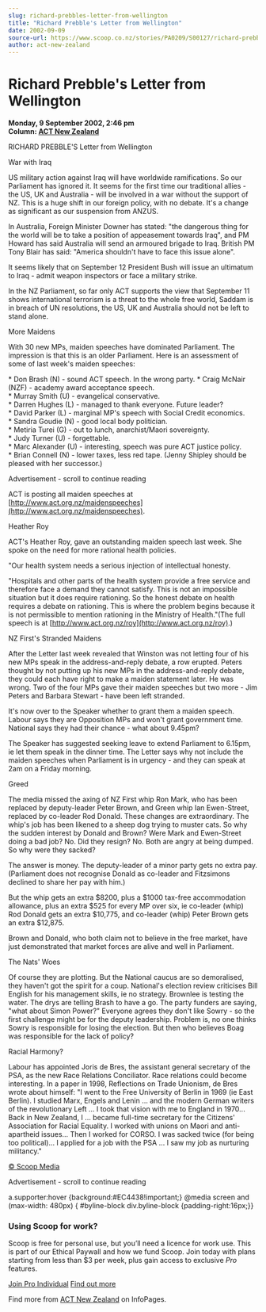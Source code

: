 ```yaml
---
slug: richard-prebbles-letter-from-wellington
title: "Richard Prebble's Letter from Wellington"
date: 2002-09-09
source-url: https://www.scoop.co.nz/stories/PA0209/S00127/richard-prebbles-letter-from-wellington.htm
author: act-new-zealand
---
```

Richard Prebble's Letter from Wellington
========================================

**Monday, 9 September 2002, 2:46 pm**  
**Column: [ACT New Zealand](https://info.scoop.co.nz/ACT_New_Zealand)**

RICHARD PREBBLE'S Letter from Wellington

War with Iraq

US military action against Iraq will have worldwide ramifications. So our Parliament has ignored it. It seems for the first time our traditional allies - the US, UK and Australia - will be involved in a war without the support of NZ. This is a huge shift in our foreign policy, with no debate. It's a change as significant as our suspension from ANZUS.

In Australia, Foreign Minister Downer has stated: "the dangerous thing for the world will be to take a position of appeasement towards Iraq", and PM Howard has said Australia will send an armoured brigade to Iraq. British PM Tony Blair has said: "America shouldn't have to face this issue alone".

It seems likely that on September 12 President Bush will issue an ultimatum to Iraq - admit weapon inspectors or face a military strike.

In the NZ Parliament, so far only ACT supports the view that September 11 shows international terrorism is a threat to the whole free world, Saddam is in breach of UN resolutions, the US, UK and Australia should not be left to stand alone.

More Maidens

With 30 new MPs, maiden speeches have dominated Parliament. The impression is that this is an older Parliament. Here is an assessment of some of last week's maiden speeches:

\* Don Brash (N) - sound ACT speech. In the wrong party. \* Craig McNair (NZF) - academy award acceptance speech.  
\* Murray Smith (U) - evangelical conservative.  
\* Darren Hughes (L) - managed to thank everyone. Future leader?  
\* David Parker (L) - marginal MP's speech with Social Credit economics.  
\* Sandra Goudie (N) - good local body politician.  
\* Metiria Turei (G) - out to lunch, anarchist/Maori sovereignty.  
\* Judy Turner (U) - forgettable.  
\* Marc Alexander (U) - interesting, speech was pure ACT justice policy.  
\* Brian Connell (N) - lower taxes, less red tape. (Jenny Shipley should be pleased with her successor.)

Advertisement - scroll to continue reading





ACT is posting all maiden speeches at [http://www.act.org.nz/maidenspeeches](http://www.act.org.nz/maidenspeeches).

Heather Roy

ACT's Heather Roy, gave an outstanding maiden speech last week. She spoke on the need for more rational health policies.

"Our health system needs a serious injection of intellectual honesty.

"Hospitals and other parts of the health system provide a free service and therefore face a demand they cannot satisfy. This is not an impossible situation but it does require rationing. So the honest debate on health requires a debate on rationing. This is where the problem begins because it is not permissible to mention rationing in the Ministry of Health."(The full speech is at [http://www.act.org.nz/roy](http://www.act.org.nz/roy).)

NZ First's Stranded Maidens

After the Letter last week revealed that Winston was not letting four of his new MPs speak in the address-and-reply debate, a row erupted. Peters thought by not putting up his new MPs in the address-and-reply debate, they could each have right to make a maiden statement later. He was wrong. Two of the four MPs gave their maiden speeches but two more - Jim Peters and Barbara Stewart - have been left stranded.

It's now over to the Speaker whether to grant them a maiden speech. Labour says they are Opposition MPs and won't grant government time. National says they had their chance - what about 9.45pm?

The Speaker has suggested seeking leave to extend Parliament to 6.15pm, ie let them speak in the dinner time. The Letter says why not include the maiden speeches when Parliament is in urgency - and they can speak at 2am on a Friday morning.

Greed

The media missed the axing of NZ First whip Ron Mark, who has been replaced by deputy-leader Peter Brown, and Green whip Ian Ewen-Street, replaced by co-leader Rod Donald. These changes are extraordinary. The whip's job has been likened to a sheep dog trying to muster cats. So why the sudden interest by Donald and Brown? Were Mark and Ewen-Street doing a bad job? No. Did they resign? No. Both are angry at being dumped. So why were they sacked?

The answer is money. The deputy-leader of a minor party gets no extra pay. (Parliament does not recognise Donald as co-leader and Fitzsimons declined to share her pay with him.)

But the whip gets an extra $8200, plus a $1000 tax-free accommodation allowance, plus an extra $525 for every MP over six, ie co-leader (whip) Rod Donald gets an extra $10,775, and co-leader (whip) Peter Brown gets an extra $12,875.

Brown and Donald, who both claim not to believe in the free market, have just demonstrated that market forces are alive and well in Parliament.

The Nats' Woes

Of course they are plotting. But the National caucus are so demoralised, they haven't got the spirit for a coup. National's election review criticises Bill English for his management skills, ie no strategy. Brownlee is testing the water. The drys are telling Brash to have a go. The party funders are saying, "what about Simon Power?" Everyone agrees they don't like Sowry - so the first challenge might be for the deputy leadership. Problem is, no one thinks Sowry is responsible for losing the election. But then who believes Boag was responsible for the lack of policy?

Racial Harmony?

Labour has appointed Joris de Bres, the assistant general secretary of the PSA, as the new Race Relations Conciliator. Race relations could become interesting. In a paper in 1998, Reflections on Trade Unionism, de Bres wrote about himself: "I went to the Free University of Berlin in 1969 (ie East Berlin). I studied Marx, Engels and Lenin … and the modern German writers of the revolutionary Left … I took that vision with me to England in 1970... Back in New Zealand, I … became full-time secretary for the Citizens' Association for Racial Equality. I worked with unions on Maori and anti-apartheid issues… Then I worked for CORSO. I was sacked twice (for being too political)… I applied for a job with the PSA … I saw my job as nurturing militancy."

[© Scoop Media](http://www.scoop.co.nz/about/terms.html)  

Advertisement - scroll to continue reading



a.supporter:hover {background:#EC4438!important;} @media screen and (max-width: 480px) { #byline-block div.byline-block {padding-right:16px;}}

### Using Scoop for work?

Scoop is free for personal use, but you’ll need a licence for work use. This is part of our Ethical Paywall and how we fund Scoop. Join today with plans starting from less than $3 per week, plus gain access to exclusive _Pro_ features.  
  
[Join Pro Individual](https://pro.scoop.co.nz/Individual/?from=ProIn24) [Find out more](https://pro.scoop.co.nz/using-scoop-for-work/?from=ProIn24)

Find more from [ACT New Zealand](https://info.scoop.co.nz/ACT_New_Zealand) on InfoPages.